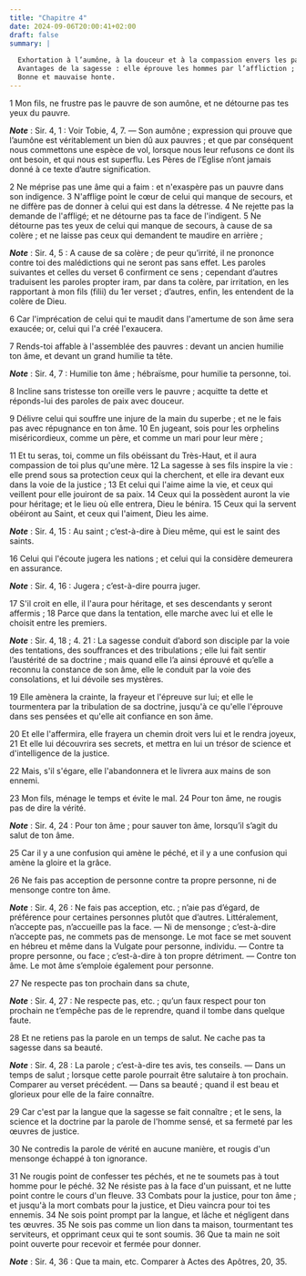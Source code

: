 ```yaml
---
title: "Chapitre 4"
date: 2024-09-06T20:00:41+02:00
draft: false
summary: |
  
  Exhortation à l’aumône, à la douceur et à la compassion envers les pauvres.
  Avantages de la sagesse : elle éprouve les hommes par l’affliction ; comble de biens ceux qui lui demeurent fidèles.
  Bonne et mauvaise honte.
---
```



1 Mon fils, ne frustre pas le pauvre de son aumône, et ne détourne pas tes yeux du pauvre.

***Note*** :  Sir. 4, 1 : Voir Tobie, 4, 7. ― Son aumône ; expression qui prouve que l’aumône est véritablement un bien dû aux pauvres ; et que par conséquent nous commettons une espèce de vol, lorsque nous leur refusons ce dont ils ont besoin, et qui nous est superflu. Les Pères de l’Eglise n’ont jamais donné à ce texte d’autre signification.

2 Ne méprise pas une âme qui a faim : et n'exaspère pas un pauvre dans son indigence. 3 N'afflige point le cœur de celui qui manque de secours, et ne diffère pas de donner à celui qui est dans la détresse. 4 Ne rejette pas la demande de l'affligé; et ne détourne pas ta face de l'indigent. 5 Ne détourne pas tes yeux de celui qui manque de secours, à cause de sa colère ; et ne laisse pas ceux qui demandent te maudire en arrière ;

***Note*** :  Sir. 4, 5 : A cause de sa colère ; de peur qu’irrité, il ne prononce contre toi des malédictions qui ne seront pas sans effet. Les paroles suivantes et celles du verset 6 confirment ce sens ; cependant d’autres traduisent les paroles propter iram, par dans ta colère, par irritation, en les rapportant à mon fils (filii) du 1er verset ; d’autres, enfin, les entendent de la colère de Dieu.

6 Car l'imprécation de celui qui te maudit dans l'amertume de son âme sera exaucée; or, celui qui l'a créé l'exaucera.


7 Rends-toi affable à l'assemblée des pauvres : devant un ancien humilie ton âme, et devant un grand humilie ta tête.

***Note*** :  Sir. 4, 7 : Humilie ton âme ; hébraïsme, pour humilie ta personne, toi.

8 Incline sans tristesse ton oreille vers le pauvre ; acquitte ta dette et réponds-lui des paroles de paix avec douceur.


9 Délivre celui qui souffre une injure de la main du superbe ; et ne le fais pas avec répugnance en ton âme. 10 En jugeant, sois pour les orphelins miséricordieux, comme un père, et comme un mari pour leur mère ;


11 Et tu seras, toi, comme un fils obéissant du Très-Haut, et il aura compassion de toi plus qu'une mère. 12 La sagesse à ses fils inspire la vie : elle prend sous sa protection ceux qui la cherchent, et elle ira devant eux dans la voie de la justice ; 13 Et celui qui l'aime aime la vie, et ceux qui veillent pour elle jouiront de sa paix. 14 Ceux qui la possèdent auront la vie pour héritage; et le lieu où elle entrera, Dieu le bénira. 15 Ceux qui la servent obéiront au Saint, et ceux qui l'aiment, Dieu les aime.

***Note*** :  Sir. 4, 15 : Au saint ; c’est-à-dire à Dieu même, qui est le saint des saints.


16 Celui qui l'écoute jugera les nations ; et celui qui la considère demeurera en assurance.

***Note*** :  Sir. 4, 16 : Jugera ; c’est-à-dire pourra juger.

17 S'il croit en elle, il l'aura pour héritage, et ses descendants y seront affermis ; 18 Parce que dans la tentation, elle marche avec lui et elle le choisit entre les premiers.

***Note*** :  Sir. 4, 18 ; 4. 21 : La sagesse conduit d’abord son disciple par la voie des tentations, des souffrances et des tribulations ; elle lui fait sentir l’austérité de sa doctrine ; mais quand elle l’a ainsi éprouvé et qu’elle a reconnu la constance de son âme, elle le conduit par la voie des consolations, et lui dévoile ses mystères.

19 Elle amènera la crainte, la frayeur et l'épreuve sur lui; et elle le tourmentera par la tribulation de sa doctrine, jusqu'à ce qu'elle l'éprouve dans ses pensées et qu'elle ait confiance en son âme.


20 Et elle l'affermira, elle frayera un chemin droit vers lui et le rendra joyeux, 21 Et elle lui découvrira ses secrets, et mettra en lui un trésor de science et d'intelligence de la justice.


22 Mais, s'il s'égare, elle l'abandonnera et le livrera aux mains de son ennemi.


23 Mon fils, ménage le temps et évite le mal. 24 Pour ton âme, ne rougis pas de dire la vérité.

***Note*** :  Sir. 4, 24 : Pour ton âme ; pour sauver ton âme, lorsqu’il s’agit du salut de ton âme.


25 Car il y a une confusion qui amène le péché, et il y a une confusion qui amène la gloire et la grâce.


26 Ne fais pas acception de personne contre ta propre personne, ni de mensonge contre ton âme.

***Note*** :  Sir. 4, 26 : Ne fais pas acception, etc. ; n’aie pas d’égard, de préférence pour certaines personnes plutôt que d’autres. Littéralement, n’accepte pas, n’accueille pas la face. ― Ni de mensonge ; c’est-à-dire n’accepte pas, ne commets pas de mensonge. Le mot face se met souvent en hébreu et même dans la Vulgate pour personne, individu. ― Contre ta propre personne, ou face ; c’est-à-dire à ton propre détriment. ― Contre ton âme. Le mot âme s’emploie également pour personne.


27 Ne respecte pas ton prochain dans sa chute,

***Note*** :  Sir. 4, 27 : Ne respecte pas, etc. ; qu’un faux respect pour ton prochain ne t’empêche pas de le reprendre, quand il tombe dans quelque faute.


28 Et ne retiens pas la parole en un temps de salut. Ne cache pas ta sagesse dans sa beauté.

***Note*** :  Sir. 4, 28 : La parole ; c’est-à-dire tes avis, tes conseils. ― Dans un temps de salut ; lorsque cette parole pourrait être salutaire à ton prochain. Comparer au verset précédent. ― Dans sa beauté ; quand il est beau et glorieux pour elle de la faire connaître.


29 Car c'est par la langue que la sagesse se fait connaître ; et le sens, la science et la doctrine par la parole de l'homme sensé, et sa fermeté par les œuvres de justice.


30 Ne contredis la parole de vérité en aucune manière, et rougis d'un mensonge échappé à ton ignorance.


31 Ne rougis point de confesser tes péchés, et ne te soumets pas à tout homme pour le péché. 32 Ne résiste pas à la face d'un puissant, et ne lutte point contre le cours d'un fleuve. 33 Combats pour la justice, pour ton âme ; et jusqu'à la mort combats pour la justice, et Dieu vaincra pour toi tes ennemis. 34 Ne sois point prompt par la langue, et lâche et négligent dans tes œuvres. 35 Ne sois pas comme un lion dans ta maison, tourmentant tes serviteurs, et opprimant ceux qui te sont soumis. 36 Que ta main ne soit point ouverte pour recevoir et fermée pour donner.

***Note*** :  Sir. 4, 36 : Que ta main, etc. Comparer à Actes des Apôtres, 20, 35.

